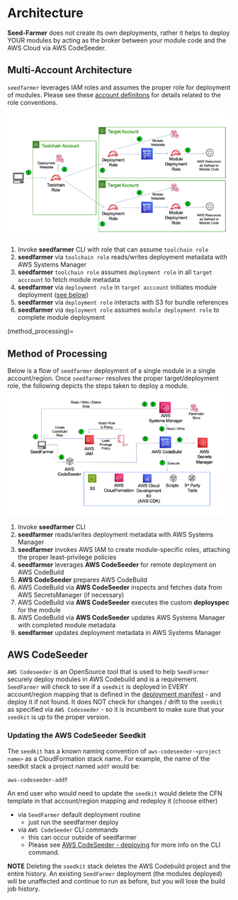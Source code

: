 # Architecture

**Seed-Farmer** does not create its own deployments, rather it helps to deploy YOUR modules by acting as the broker between your 
module code and the AWS Cloud via AWS CodeSeeder.


## Multi-Account Architecture
`seedfarmer` leverages IAM roles and assumes the proper role for deployment of modules.  Please see these [account definitons](multiaccount_support) for details related to the role conventions.


![MultiAccount seedfarmer](_static/multi-account.png)
1. Invoke **seedfarmer** CLI with role that can assume `toolchain role`
2. **seedfarmer** via `toolchain role` reads/writes deployment metadata with AWS Systems Manager
3. **seedfarmer** `toolchain role` assumes `deployment role` in all `target acccount` to fetch module metadata
4. **seedfarmer** via `deployment role` in `target acccount` initiates module deployment ([see below](method_processing))
5. **seedfarmer** via `deployment role` interacts with S3 for bundle references
6. **seedfarmer** via `deployment role` assumes `module deployment role` to complete module deployment


(method_processing)=
## Method of Processing
Below is a flow of `seedfarmer` deployment of a single module in a single account/region.  Once `seedfarmer` resolves the proper target/deployment role, the following depicts the steps taken to deploy a module.
![seedfarmer Invocation](_static/SeedFarmer.png)

1. Invoke **seedfarmer** CLI
2. **seedfarmer** reads/writes deployment metadata with AWS Systems Manager
3. **seedfarmer** invokes AWS IAM to create module-specific roles, attaching the proper least-privilege policies
4. **seedfarmer** leverages **AWS CodeSeeder** for remote deployment on AWS CodeBuild
5. **AWS CodeSeeder** prepares AWS CodeBuild 
6. AWS CodeBuild via **AWS CodeSeeder** inspects and fetches data from AWS SecretsManager (if necessary)
7. AWS CodeBuild via **AWS CodeSeeder** executes the custom **deployspec** for the module
8. AWS CodeBuild via **AWS CodeSeeder** updates AWS Systems Manager with completed module metadata
9. **seedfarmer** updates deployment metadata in AWS Systems Manager



## AWS CodeSeeder
`AWS Codeseeder` is an OpenSource tool that is used to help `SeedFarmer` securely deploy modules in AWS Codebuild and is a requirement.  `SeedFarmer` will check to see if a `seedkit` is deployed in EVERY account/region mapping that is defined in the [deployment manifest](manifests) - and deploy it if not found.  It does NOT check for changes / drift to the `seedkit` as specified via `AWS Codeseeder` - so it is incumbent to make sure that your `seedkit` is up to the proper version.

### Updating the AWS CodeSeeder Seedkit
The `seedkit` has a known naming convention of `aws-codeseeder-<project name>` as a CloudFormation stack name.  For example, the name of the seedkit stack a project named `addf` would be:
```code
aws-codeseeder-addf
```

An end user who would need to update the `seedkit` would delete the CFN template in that account/region mapping and redeploy it (choose either)
   - via `SeedFarmer` default deployment routine
     - just run the seedfarmer deploy
   - via `AWS CodeSeeder` CLI commands
     - this can occur outside of seedfarmer
     - Please see [AWS CodeSeeder - deploying](https://aws-codeseeder.readthedocs.io/en/latest/usage.html#deploying) for more info on the CLI command.

**NOTE** Deleting the `seedkit` stack deletes the AWS Codebuild project and the entire history.  An existing `SeedFarmer` deployment (the modules deployed) will be unaffected and continue to run as before, but you will lose the build job history.  
